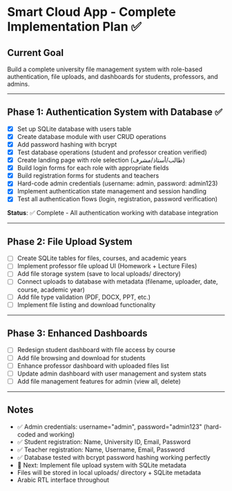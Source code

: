 # Smart Cloud App - Complete Implementation Plan ✅

## Current Goal
Build a complete university file management system with role-based authentication, file uploads, and dashboards for students, professors, and admins.

---

## Phase 1: Authentication System with Database ✅
- [x] Set up SQLite database with users table
- [x] Create database module with user CRUD operations
- [x] Add password hashing with bcrypt
- [x] Test database operations (student and professor creation verified)
- [x] Create landing page with role selection (طالب/أستاذ/مشرف)
- [x] Build login forms for each role with appropriate fields
- [x] Build registration forms for students and teachers
- [x] Hard-code admin credentials (username: admin, password: admin123)
- [x] Implement authentication state management and session handling
- [x] Test all authentication flows (login, registration, password verification)

**Status**: ✅ Complete - All authentication working with database integration

---

## Phase 2: File Upload System
- [ ] Create SQLite tables for files, courses, and academic years
- [ ] Implement professor file upload UI (Homework + Lecture Files)
- [ ] Add file storage system (save to local uploads/ directory)
- [ ] Connect uploads to database with metadata (filename, uploader, date, course, academic year)
- [ ] Add file type validation (PDF, DOCX, PPT, etc.)
- [ ] Implement file listing and download functionality

---

## Phase 3: Enhanced Dashboards
- [ ] Redesign student dashboard with file access by course
- [ ] Add file browsing and download for students
- [ ] Enhance professor dashboard with uploaded files list
- [ ] Update admin dashboard with user management and system stats
- [ ] Add file management features for admin (view all, delete)

---

## Notes
- ✅ Admin credentials: username="admin", password="admin123" (hard-coded and working)
- ✅ Student registration: Name, University ID, Email, Password
- ✅ Teacher registration: Name, Username, Email, Password
- ✅ Database tested with bcrypt password hashing working perfectly
- 📁 Next: Implement file upload system with SQLite metadata
- Files will be stored in local uploads/ directory + SQLite metadata
- Arabic RTL interface throughout